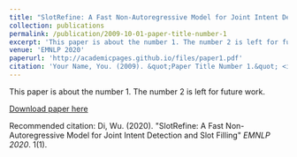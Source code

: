 ```yaml
---
title: "SlotRefine: A Fast Non-Autoregressive Model for Joint Intent Detection and Slot Filling"
collection: publications
permalink: /publication/2009-10-01-paper-title-number-1
excerpt: 'This paper is about the number 1. The number 2 is left for future work.'
venue: 'EMNLP 2020'
paperurl: 'http://academicpages.github.io/files/paper1.pdf'
citation: 'Your Name, You. (2009). &quot;Paper Title Number 1.&quot; <i>Journal 1</i>. 1(1).'
---
```

This paper is about the number 1. The number 2 is left for future work.

[Download paper here](https://arxiv.org/pdf/2010.02693.pdf)

Recommended citation: Di, Wu. (2020). "SlotRefine: A Fast Non-Autoregressive Model for Joint Intent Detection and Slot Filling" <i>EMNLP 2020</i>. 1(1).
